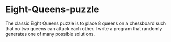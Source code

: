 # Eight-Queens-puzzle

The classic Eight Queens puzzle is to place 8 queens on a chessboard such that
no two queens can attack each other. I write a program that randomly generates one
of many possible solutions.
